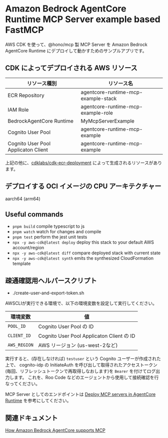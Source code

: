 # Amazon Bedrock AgentCore Runtime MCP Server example based FastMCP

AWS CDK を使って、@hono/mcp 製 MCP Server を Amazon Bedrock AgentCore Runtime にデプロイして動かすためのサンプルアプリです。

## CDK によってデプロイされる AWS リソース

| リソース種別 | リソース名 |
|------------|----------|
| ECR Repository | agentcore-runtime-mcp-example-stack |
| IAM Role | agentcore-runtime-mcp-example-role |
| BedrockAgentCore Runtime | MyMcpServerExample |
| Cognito User Pool | agentcore-runtime-mcp-example |
| Cognito User Pool Applicaton Client | agentcore-runtime-mcp-example |

上記の他に、[cdklabs/cdk-ecr-deployment](https://github.com/cdklabs/cdk-ecr-deployment#readme) によって生成されるリソースがあります。

## デプロイする OCI イメージの CPU アーキテクチャー

aarch64 (arm64)

## Useful commands

- `pnpm build`   compile typescript to js
- `pnpm watch`   watch for changes and compile
- `pnpm test`    perform the jest unit tests
- `npx -y aws-cdk@latest deploy`  deploy this stack to your default AWS account/region
- `npx -y aws-cdk@latest diff`    compare deployed stack with current state
- `npx -y aws-cdk@latest synth`   emits the synthesized CloudFormation template

## 疎通確認用ヘルパースクリプト

- ./create-user-and-export-token.sh

AWSCLIが実行できる環境で、以下の環境変数を設定して実行してください。

| 環境変数 | 値 |
|---------|----|
| `POOL_ID` | Cognito User Pool の ID |
| `CLIENT_ID` | Cognito User Pool Applicaton Client の ID |
| `AWS_REGION` | AWS リージョン (us-west-2など) |

実行すると、(存在しなければ) `testuser` という Cognito ユーザーが作成された上で、
cognito-idp の InitiateAuth を呼び出して取得されたアクセストークン (毎回、リフレッシュトークンで再取得しなおします)を
`Bearer` を付けてログ出力します。
これを、Roo Code などのエージェントから使用して接続確認を行なってください。

MCP Server としてのエンドポイントは [Deploy MCP servers in AgentCore Runtime](https://docs.aws.amazon.com/ja_jp/bedrock-agentcore/latest/devguide/runtime-mcp.html#runtime-mcp-invoke-server) を参考にしてください。

## 関連ドキュメント

[How Amazon Bedrock AgentCore supports MCP](https://docs.aws.amazon.com/ja_jp/bedrock-agentcore/latest/devguide/runtime-mcp.html#runtime-mcp-how-it-works)
